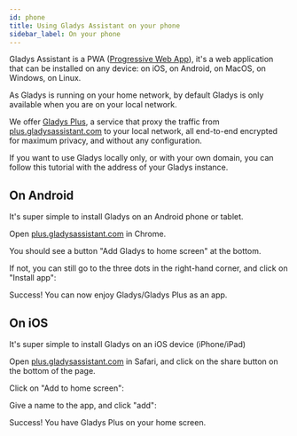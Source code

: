 ```yaml
---
id: phone
title: Using Gladys Assistant on your phone
sidebar_label: On your phone
---
```


Gladys Assistant is a PWA ([Progressive Web App](https://en.wikipedia.org/wiki/Progressive_web_application)), it's a web application that can be installed on any device: on iOS, on Android, on MacOS, on Windows, on Linux.

As Gladys is running on your home network, by default Gladys is only available when you are on your local network.

We offer [Gladys Plus](/plus), a service that proxy the traffic from [plus.gladysassistant.com](https://plus.gladysassistant.com/) to your local network, all end-to-end encrypted for maximum privacy, and without any configuration.

If you want to use Gladys locally only, or with your own domain, you can follow this tutorial with the address of your Gladys instance.

## On Android

It's super simple to install Gladys on an Android phone or tablet.

Open [plus.gladysassistant.com](https://plus.gladysassistant.com/) in Chrome.

You should see a button "Add Gladys to home screen" at the bottom.


If not, you can still go to the three dots in the right-hand corner, and click on "Install app":



Success! You can now enjoy Gladys/Gladys Plus as an app.



## On iOS

It's super simple to install Gladys on an iOS device (iPhone/iPad)

Open [plus.gladysassistant.com](https://plus.gladysassistant.com/) in Safari, and click on the share button on the bottom of the page.



Click on "Add to home screen":



Give a name to the app, and click "add":



Success! You have Gladys Plus on your home screen.


